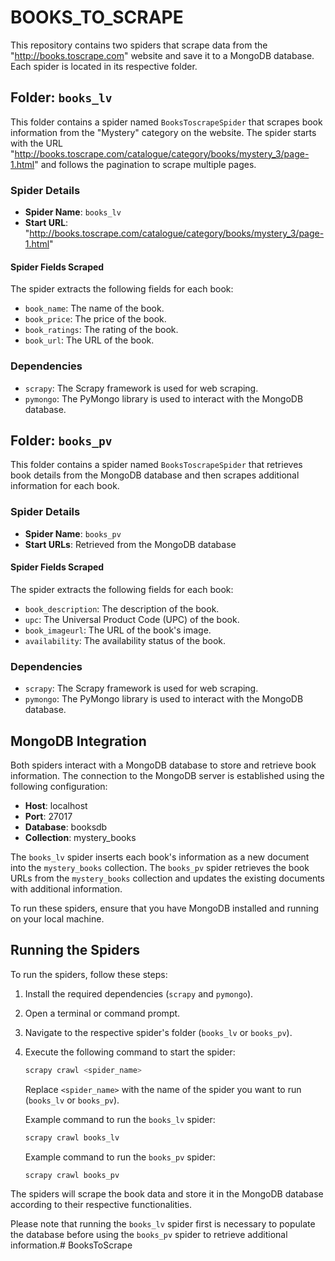 # BOOKS_TO_SCRAPE

This repository contains two spiders that scrape data from the "http://books.toscrape.com" website and save it to a MongoDB database. Each spider is located in its respective folder.

## Folder: `books_lv`

This folder contains a spider named `BooksToscrapeSpider` that scrapes book information from the "Mystery" category on the website. The spider starts with the URL "http://books.toscrape.com/catalogue/category/books/mystery_3/page-1.html" and follows the pagination to scrape multiple pages.

### Spider Details

- **Spider Name**: `books_lv`
- **Start URL**: "http://books.toscrape.com/catalogue/category/books/mystery_3/page-1.html"

#### Spider Fields Scraped

The spider extracts the following fields for each book:

- `book_name`: The name of the book.
- `book_price`: The price of the book.
- `book_ratings`: The rating of the book.
- `book_url`: The URL of the book.

### Dependencies

- `scrapy`: The Scrapy framework is used for web scraping.
- `pymongo`: The PyMongo library is used to interact with the MongoDB database.

## Folder: `books_pv`

This folder contains a spider named `BooksToscrapeSpider` that retrieves book details from the MongoDB database and then scrapes additional information for each book.

### Spider Details

- **Spider Name**: `books_pv`
- **Start URLs**: Retrieved from the MongoDB database

#### Spider Fields Scraped

The spider extracts the following fields for each book:

- `book_description`: The description of the book.
- `upc`: The Universal Product Code (UPC) of the book.
- `book_imageurl`: The URL of the book's image.
- `availability`: The availability status of the book.

### Dependencies

- `scrapy`: The Scrapy framework is used for web scraping.
- `pymongo`: The PyMongo library is used to interact with the MongoDB database.

## MongoDB Integration

Both spiders interact with a MongoDB database to store and retrieve book information. The connection to the MongoDB server is established using the following configuration:

- **Host**: localhost
- **Port**: 27017
- **Database**: booksdb
- **Collection**: mystery_books

The `books_lv` spider inserts each book's information as a new document into the `mystery_books` collection. The `books_pv` spider retrieves the book URLs from the `mystery_books` collection and updates the existing documents with additional information.

To run these spiders, ensure that you have MongoDB installed and running on your local machine.

## Running the Spiders

To run the spiders, follow these steps:

1. Install the required dependencies (`scrapy` and `pymongo`).
2. Open a terminal or command prompt.
3. Navigate to the respective spider's folder (`books_lv` or `books_pv`).
4. Execute the following command to start the spider:

   ```bash
   scrapy crawl <spider_name>
   ```

   Replace `<spider_name>` with the name of the spider you want to run (`books_lv` or `books_pv`).

   Example command to run the `books_lv` spider:

   ```bash
   scrapy crawl books_lv
   ```

   Example command to run the `books_pv` spider:

   ```bash
   scrapy crawl books_pv
   ```

The spiders will scrape the book data and store it in the MongoDB database according to their respective functionalities.

Please note that running the `books_lv` spider first is necessary to populate the database before using the `books_pv` spider to retrieve additional information.# BooksToScrape
